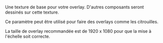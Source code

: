 Une texture de base pour votre overlay. D'autres composants seront dessinés sur cette texture.

Ce paramètre peut être utilisé pour faire des overlays comme les citrouilles.

La taille de overlay recommandée est de 1920 x 1080 pour que la mise à l'échelle soit correcte.
